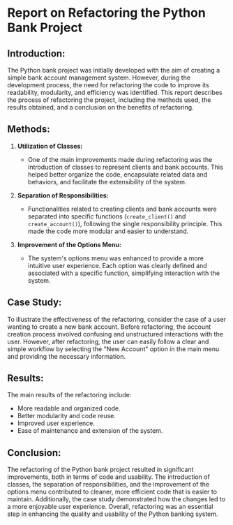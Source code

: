 # Report on Refactoring the Python Bank Project

## Introduction:
The Python bank project was initially developed with the aim of creating a simple bank account management system. However, during the development process, the need for refactoring the code to improve its readability, modularity, and efficiency was identified. This report describes the process of refactoring the project, including the methods used, the results obtained, and a conclusion on the benefits of refactoring.

## Methods:
1. **Utilization of Classes:**
   - One of the main improvements made during refactoring was the introduction of classes to represent clients and bank accounts. This helped better organize the code, encapsulate related data and behaviors, and facilitate the extensibility of the system.

2. **Separation of Responsibilities:**
   - Functionalities related to creating clients and bank accounts were separated into specific functions (`create_client()` and `create_account()`), following the single responsibility principle. This made the code more modular and easier to understand.

3. **Improvement of the Options Menu:**
   - The system's options menu was enhanced to provide a more intuitive user experience. Each option was clearly defined and associated with a specific function, simplifying interaction with the system.

## Case Study:
To illustrate the effectiveness of the refactoring, consider the case of a user wanting to create a new bank account. Before refactoring, the account creation process involved confusing and unstructured interactions with the user. However, after refactoring, the user can easily follow a clear and simple workflow by selecting the "New Account" option in the main menu and providing the necessary information.

## Results:
The main results of the refactoring include:
- More readable and organized code.
- Better modularity and code reuse.
- Improved user experience.
- Ease of maintenance and extension of the system.

## Conclusion:
The refactoring of the Python bank project resulted in significant improvements, both in terms of code and usability. The introduction of classes, the separation of responsibilities, and the improvement of the options menu contributed to cleaner, more efficient code that is easier to maintain. Additionally, the case study demonstrated how the changes led to a more enjoyable user experience. Overall, refactoring was an essential step in enhancing the quality and usability of the Python banking system.
